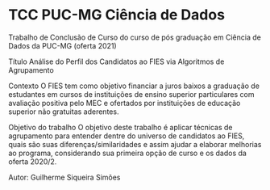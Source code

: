 # TCC PUC-MG Ciência de Dados
Trabalho de Conclusão de Curso do curso de pós graduação em Ciência de Dados da PUC-MG (oferta 2021)

Título
Análise do Perfil dos Candidatos ao FIES via Algoritmos de Agrupamento

Contexto
O FIES tem como objetivo financiar a juros baixos a graduação de estudantes em cursos de instituições de ensino superior particulares com avaliação positiva pelo MEC e ofertados por instituições de educação superior não gratuitas aderentes.

Objetivo do trabalho
O objetivo deste trabalho é aplicar técnicas de agrupamento para entender dentre do universo de candidatos ao FIES, quais são suas diferenças/similaridades e assim ajudar a elaborar melhorias ao programa, considerando sua primeira opção de curso e os dados da oferta 2020/2.

Autor: Guilherme Siqueira Simões
